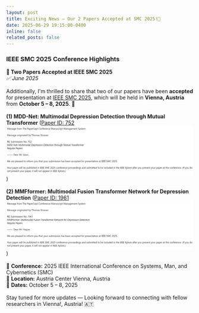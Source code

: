 ```yaml
---
layout: post
title: Exciting News – Our 2 Papers Accepted at SMC 2025!🎉
date: 2025-06-29 19:15:00-0400
inline: false
related_posts: false
---
```


<h3>IEEE SMC 2025 Conference Highlights</h3>

<div class="post">
<article>

<div class="card mt-3" >
  <div class="p-3">
    <strong>🎉 Two Papers Accepted at IEEE SMC 2025</strong><br>
    <em>✅ June 2025</em><br><br>
    Additionally, I'm thrilled to share that two of our papers have been <strong>accepted</strong> for presentation at <a href="https://www.ieeesmc2025.org/" target="_blank">IEEE SMC 2025</a>, which will be held in <strong>Vienna, Austria</strong> from <strong>October 5 – 8, 2025</strong>. 🎉<br><br>
    <strong>(1) MDD-Net: Multimodal Depression Detection through Mutual Transformer</strong>
    (<a href="../assets/img/MDD-Net_752.png" target="_blank" class="image-tooltip">Paper ID: 752<span class="tooltip-image-container"><img src="../assets/img/MDD-Net_752.png" alt="SMC 2025 Acceptance for MDD-Net"></span></a>)<br><br>
    <strong>(2) MMFformer: Multimodal Fusion Transformer Network for Depression Detection</strong>
    (<a href="../assets/img/MMFformer_1961.png" target="_blank" class="image-tooltip">Paper ID: 1961<span class="tooltip-image-container"><img src="../assets/img/MMFformer_1961.png" alt="SMC 2025 Acceptance for MMFformer"></span></a>)<br><br>
    <!-- <strong>(1) MDD-Net: Multimodal Depression Detection through Mutual Transformer</strong> (Paper ID: 752)<br>
    <img src="../assets/img/MDD-Net_752.png" alt="SMC 2025 Acceptance for MDD-Net" style="max-width: 100%; margin-top: 10px; margin-bottom: 15px; border: 1px solid #ddd;"><br>
    <strong>(2) MMFformer: Multimodal Fusion Transformer Network for Depression Detection</strong> (Paper ID: 1961)<br>
    <img src="../assets/img/MMFformer_1961.png" alt="SMC 2025 Acceptance for MMFformer" style="max-width: 100%; margin-top: 10px; margin-bottom: 15px; border: 1px solid #ddd;"><br><br> -->
    📌 <strong>Conference:</strong> 2025 IEEE International Conference on Systems, Man, and Cybernetics (SMC)<br>
    📍 <strong>Location:</strong> Austria Center Vienna, Austria<br>
    📅 <strong>Dates:</strong> October 5 – 8, 2025<br><br>
    Stay tuned for more updates — Looking forward to connecting with fellow researchers in Vienna!, Austria! 🇦🇹
  </div>
</div>

</article>
</div>
